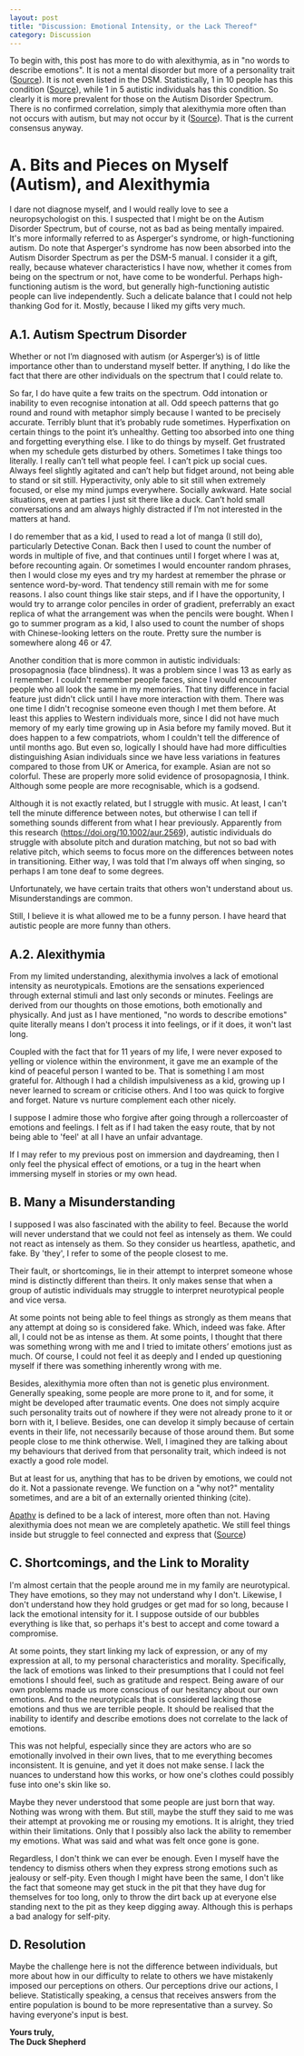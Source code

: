 ```yaml
---
layout: post
title: "Discussion: Emotional Intensity, or the Lack Thereof"
category: Discussion
---
```

<!-- Word count: 1,520 -->

To begin with, this post has more to do with alexithymia, as in "no words to describe emotions". It is not a mental disorder but more of a personality trait ([Source][autistica]). It is not even listed in the DSM. Statistically, 1 in 10 people has this condition ([Source][autistica]), while 1 in 5 autistic individuals has this condition. So clearly it is more prevalent for those on the Autism Disorder Spectrum. There is no confirmed correlation, simply that alexithymia more often than not occurs with autism, but may not occur by it ([Source][apathy_alexithymia_link]). That is the current consensus anyway.

# A. Bits and Pieces on Myself (Autism), and Alexithymia
I dare not diagnose myself, and I would really love to see a neuropsychologist on this. I suspected that I might be on the Autism Disorder Spectrum, but of course, not as bad as being mentally impaired. It's more informally referred to as Asperger's syndrome, or high-functioning autism. Do note that Asperger's syndrome has now been absorbed into the Autism Disorder Spectrum as per the DSM-5 manual. I consider it a gift, really, because whatever characteristics I have now, whether it comes from being on the spectrum or not, have come to be wonderful. Perhaps high-functioning autism is the word, but generally high-functioning autistic people can live independently. Such a delicate balance that I could not help thanking God for it. Mostly, because I liked my gifts very much.

## A.1. Autism Spectrum Disorder
Whether or not I’m diagnosed with autism (or Asperger’s) is of little importance other than to understand myself better. If anything, I do like the fact that there are other individuals on the spectrum that I could relate to.

So far, I do have quite a few traits on the spectrum. Odd intonation or inability to even recognise intonation at all. Odd speech patterns that go round and round with metaphor simply because I wanted to be precisely accurate. Terribly blunt that it’s probably rude sometimes. Hyperfixation on certain things to the point it’s unhealthy. Getting too absorbed into one thing and forgetting everything else. I like to do things by myself. Get frustrated when my schedule gets disturbed by others. Sometimes I take things too literally. I really can’t tell what people feel. I can’t pick up social cues. Always feel slightly agitated and can’t help but fidget around, not being able to stand or sit still. Hyperactivity, only able to sit still when extremely focused, or else my mind jumps everywhere. Socially awkward. Hate social situations, even at parties I just sit there like a duck. Can’t hold small conversations and am always highly distracted if I’m not interested in the matters at hand.

I do remember that as a kid, I used to read a lot of manga (I still do), particularly Detective Conan. Back then I used to count the number of words in multiple of five, and that continues until I forget where I was at, before recounting again. Or sometimes I would encounter random phrases, then I would close my eyes and try my hardest at remember the phrase or sentence word-by-word. That tendency still remain with me for some reasons. I also count things like stair steps, and if I have the opportunity, I would try to arrange color penciles in order of gradient, preferrably an exact replica of what the arrangement was when the pencils were bought. When I go to summer program as a kid, I also used to count the number of shops with Chinese-looking letters on the route. Pretty sure the number is somewhere along 46 or 47.

Another condition that is more common in autistic individuals: prosopagnosia (face blindness). It was a problem since I was 13 as early as I remember. I couldn't remember people faces, since I would encounter people who all look the same in my memories. That tiny difference in facial feature just didn't click until I have more interaction with them. There was one time I didn't recognise someone even though I met them before. At least this applies to Western individuals more, since I did not have much memory of my early time growing up in Asia before my family moved. But it does happen to a few compatriots, whom I couldn't tell the difference of until months ago. But even so, logically I should have had more difficulties distinguishing Asian individuals since we have less variations in features compared to those from UK or America, for example. Asian are not so colorful. These are properly more solid evidence of prosopagnosia, I think. Although some people are more recognisable, which is a godsend.

Although it is not exactly related, but I struggle with music. At least, I can't tell the minute difference between notes, but otherwise I can tell if something sounds different from what I hear previously. Apparently from this research (https://doi.org/10.1002/aur.2569), autistic individuals do struggle with absolute pitch and duration matching, but not so bad with relative pitch, which seems to focus more on the differences between notes in transitioning. Either way, I was told that I'm always off when singing, so perhaps I am tone deaf to some degrees.

Unfortunately, we have certain traits that others won't understand about us. Misunderstandings are common.

Still, I believe it is what allowed me to be a funny person. I have heard that autistic people are more funny than others.

## A.2. Alexithymia
From my limited understanding, alexithymia involves a lack of emotional intensity as neurotypicals. Emotions are the sensations experienced through external stimuli and last only seconds or minutes. Feelings are derived from our thoughts on those emotions, both emotionally and physically. And just as I have mentioned, "no words to describe emotions" quite literally means I don't process it into feelings, or if it does, it won't last long.

Coupled with the fact that for 11 years of my life, I were never exposed to yelling or violence within the environment, it gave me an example of the kind of peaceful person I wanted to be. That is something I am most grateful for. Although I had a childish impulsiveness as a kid, growing up I never learned to scream or criticise others. And I too was quick to forgive and forget. Nature vs nurture complement each other nicely.

I suppose I admire those who forgive after going through a rollercoaster of emotions and feelings. I felt as if I had taken the easy route, that by not being able to 'feel' at all I have an unfair advantage. 

If I may refer to my previous post on immersion and daydreaming, then I only feel the physical effect of emotions, or a tug in the heart when immersing myself in stories or my own head.

## B. Many a Misunderstanding
I supposed I was also fascinated with the ability to feel. Because the world will never understand that we could not feel as intensely as them. We could not react as intensely as them. So they consider us heartless, apathetic, and fake. By 'they', I refer to some of the people closest to me.

Their fault, or shortcomings, lie in their attempt to interpret someone whose mind is distinctly different than theirs. It only makes sense that when a group of autistic individuals may struggle to interpret neurotypical people and vice versa.

At some points not being able to feel things as strongly as them means that any attempt at doing so is considered fake. Which, indeed was fake. After all, I could not be as intense as them. At some points, I thought that there was something wrong with me and I tried to imitate others’ emotions just as much. Of course, I could not feel it as deeply and I ended up questioning myself if there was something inherently wrong with me.

Besides, alexithymia more often than not is genetic plus environment. Generally speaking, some people are more prone to it, and for some, it might be developed after traumatic events. One does not simply acquire such personality traits out of nowhere if they were not already prone to it or born with it, I believe. Besides, one can develop it simply because of certain events in their life, not necessarily because of those around them. But some people close to me think otherwise. Well, I imagined they are talking about my behaviours that derived from that personality trait, which indeed is not exactly a good role model.

But at least for us, anything that has to be driven by emotions, we could not do it. Not a passionate revenge. We function on a "why not?" mentality sometimes, and are a bit of an externally oriented thinking (cite).

[Apathy][apathy_def] is defined to be a lack of interest, more often than not. Having alexithymia does not mean we are completely apathetic. We still feel things inside but struggle to feel connected and express that ([Source][apathy_alexithymia_link])

## C. Shortcomings, and the Link to Morality
I'm almost certain that the people around me in my family are neurotypical. They have emotions, so they may not understand why I don't. Likewise, I don't understand how they hold grudges or get mad for so long, because I lack the emotional intensity for it. I suppose outside of our bubbles everything is like that, so perhaps it's best to accept and come toward a compromise.

At some points, they start linking my lack of expression, or any of my expression at all, to my personal characteristics and morality. Specifically, the lack of emotions was linked to their presumptions that I could not feel emotions I should feel, such as gratitude and respect. Being aware of our own problems made us more conscious of our hesitancy about our own emotions. And to the neurotypicals that is considered lacking those emotions and thus we are terrible people. It should be realised that the inability to identify and describe emotions does not correlate to the lack of emotions.

This was not helpful, especially since they are actors who are so emotionally involved in their own lives, that to me everything becomes inconsistent. It is genuine, and yet it does not make sense. I lack the nuances to understand how this works, or how one's clothes could possibly fuse into one's skin like so.

Maybe they never understood that some people are just born that way. Nothing was wrong with them. But still, maybe the stuff they said to me was their attempt at provoking me or rousing my emotions. It is alright, they tried within their limitations. Only that I possibly also lack the ability to remember my emotions. What was said and what was felt once gone is gone.

Regardless, I don't think we can ever be enough. Even I myself have the tendency to dismiss others when they express strong emotions such as jealousy or self-pity. Even though I might have been the same, I don't like the fact that someone may get stuck in the pit that they have dug for themselves for too long, only to throw the dirt back up at everyone else standing next to the pit as they keep digging away. Although this is perhaps a bad analogy for self-pity.

## D. Resolution
Maybe the challenge here is not the difference between individuals, but more about how in our difficulty to relate to others we have mistakenly imposed our perceptions on others. Our perceptions drive our actions, I believe. Statistically speaking, a census that receives answers from the entire population is bound to be more representative than a survey. So having everyone's input is best. 

**Yours truly,<br>
The Duck Shepherd**

[reddit_ama]: https://www.reddit.com/r/IAmA/comments/sqgre/i_dont_feel_emotions_i_have_alexithymia_ama/
[autistica]: https://www.autistica.org.uk/what-is-autism/anxiety-and-autism-hub/alexithymia
[apathy_def]: https://dictionary.cambridge.org/dictionary/english/apathyc
[apathy_alexithymia_link]: https://www.psychologytoday.com/us/blog/living-with-emotional-intensity/202102/alexithymia-do-you-know-what-you-feel
